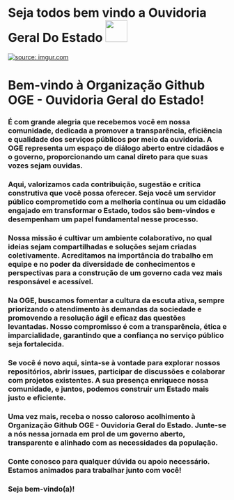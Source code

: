 <h1 align = left>Seja todos bem vindo a Ouvidoria Geral Do Estado <img src="https://em-content.zobj.net/source/microsoft-teams/337/waving-hand_1f44b.png" width="50px"></h1>

<a href="https://imgur.com/ZDcoq64"><img src="https://i.imgur.com/ZDcoq64.png" title="source: imgur.com" /></a>

# Bem-vindo à Organização Github OGE - Ouvidoria Geral do Estado!

### É com grande alegria que recebemos você em nossa comunidade, dedicada a promover a transparência, eficiência e qualidade dos serviços públicos por meio da ouvidoria. A OGE representa um espaço de diálogo aberto entre cidadãos e o governo, proporcionando um canal direto para que suas vozes sejam ouvidas.

### Aqui, valorizamos cada contribuição, sugestão e crítica construtiva que você possa oferecer. Seja você um servidor público comprometido com a melhoria contínua ou um cidadão engajado em transformar o Estado, todos são bem-vindos e desempenham um papel fundamental nesse processo.

### Nossa missão é cultivar um ambiente colaborativo, no qual ideias sejam compartilhadas e soluções sejam criadas coletivamente. Acreditamos na importância do trabalho em equipe e no poder da diversidade de conhecimentos e perspectivas para a construção de um governo cada vez mais responsável e acessível.

### Na OGE, buscamos fomentar a cultura da escuta ativa, sempre priorizando o atendimento às demandas da sociedade e promovendo a resolução ágil e eficaz das questões levantadas. Nosso compromisso é com a transparência, ética e imparcialidade, garantindo que a confiança no serviço público seja fortalecida.

### Se você é novo aqui, sinta-se à vontade para explorar nossos repositórios, abrir issues, participar de discussões e colaborar com projetos existentes. A sua presença enriquece nossa comunidade, e juntos, podemos construir um Estado mais justo e eficiente.

### Uma vez mais, receba o nosso caloroso acolhimento à Organização Github OGE - Ouvidoria Geral do Estado. Junte-se a nós nessa jornada em prol de um governo aberto, transparente e alinhado com as necessidades da população.

### Conte conosco para qualquer dúvida ou apoio necessário. Estamos animados para trabalhar junto com você!

### Seja bem-vindo(a)!
